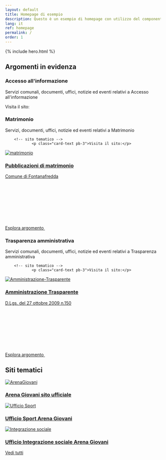 ```yaml
---
layout: default
title: Homepage di esempio
description: Questo è un esempio di homepage con utilizzo del componente "hero"
lang: it
ref: homepage
permalink: /
order: 1
---
```


{% include hero.html %}



<section id="evidenza" class="evidence-section">
            <div class="section py-5 pb-lg-80 px-lg-5 position-relative">
                
<div class="container">
        <div class="row">
        <h2 class="text-white title-xlarge mb-3">Argomenti in evidenza</h2>
    </div>
    <div>
        <div class="card-wrapper card-teaser-wrapper card-teaser-wrapper-equal card-teaser-block-3">
            
<div class="card card-teaser no-after rounded shadow-sm border border-light">
    <div class="card-body pb-5">
        <h3 class="card-title title-xlarge-card">Accesso all'informazione</h3>
        <p class="card-text">
            Servizi comunali, documenti, uffici, notizie ed eventi relativi a Accesso all'informazione        </p>
        <!-- sito tematico -->
                <p class="card-text pb-3">Visita il sito:</p>
</div>

<div class="card card-teaser no-after rounded shadow-sm border border-light">
    <div class="card-body pb-5">
        <!-- card head -->
        <!-- <div class="category-top">
            <svg class="icon">
            <use
                xlink:href="#"
            ></use>
            </svg>
        </div> -->
        <h3 class="card-title title-xlarge-card">Matrimonio</h3>
        <p class="card-text">
            Servizi, documenti, uffici, notizie ed eventi relativi a Matrimonio        </p>

        <!-- sito tematico -->
                <p class="card-text pb-3">Visita il sito:</p>
        
<a href="https://servizionline.comune.fontanafredda.pn.it/mc/mc_matri_p_ricerca.php" class="card card-teaser card-bg-dark rounded mt-0 p-3" target="_blank">
            <div class="avatar size-lg me-3">
            <img src="https://www.comune.fontanafredda.pn.it/wp-content/uploads/2024/09/matrimonio.png" title="matrimonio">        </div>
        <div class="card-body">
        <h3 class="card-title text-white sito-tematico">
            Pubblicazioni di matrimonio        </h3>
        <p class="card-text text-sans-serif text-white">
            Comune di Fontanafredda        </p>
    </div>
</a>        
        <!-- links -->
            </div>
    <a class="read-more pt-0" href="https://www.comune.fontanafredda.pn.it/argomento/matrimonio/">
        <span class="list-item-title-icon-wrapper">
            <span class="text">Esplora argomento</span>
            <svg class="icon">
                <use xlink:href="#it-arrow-right"></use>
            </svg>
        </span>
    </a>
</div>

<div class="card card-teaser no-after rounded shadow-sm border border-light">
    <div class="card-body pb-5">
        <!-- card head -->
        <!-- <div class="category-top">
            <svg class="icon">
            <use
                xlink:href="#"
            ></use>
            </svg>
        </div> -->
        <h3 class="card-title title-xlarge-card">Trasparenza amministrativa</h3>
        <p class="card-text">
            Servizi comunali, documenti, uffici, notizie ed eventi relativi a Trasparenza amministrativa        </p>

        <!-- sito tematico -->
                <p class="card-text pb-3">Visita il sito:</p>
        
<a href="https://servizionline.comune.fontanafredda.pn.it/zf/index.php/trasparenza/index/index" class="card card-teaser card-bg-blue rounded mt-0 p-3" target="_blank">
            <div class="avatar size-lg me-3">
            <img src="https://www.comune.fontanafredda.pn.it/wp-content/uploads/2024/09/Amministrazione-Trasparente.webp" title="Amministrazione-Trasparente">        </div>
        <div class="card-body">
        <h3 class="card-title text-white sito-tematico">
            Amministrazione Trasparente        </h3>
        <p class="card-text text-sans-serif text-white">
            D.Lgs. del 27 ottobre 2009 n.150        </p>
    </div>
</a>        
        <!-- links -->
            </div>
    <a class="read-more pt-0" href="https://www.comune.fontanafredda.pn.it/argomento/trasparenza-amministrativa/">
        <span class="list-item-title-icon-wrapper">
            <span class="text">Esplora argomento</span>
            <svg class="icon">
                <use xlink:href="#it-arrow-right"></use>
            </svg>
        </span>
    </a>
</div>
        </div>
    </div>
    </div>
                
<div class="container">
  <div class="row pt-5">
    <h2 class="mb-0 u-grey-light">Siti tematici</h2>
  </div>
  <div class="pt-4 pt-lg-30">
    <div class="card-wrapper card-teaser-wrapper card-teaser-wrapper-equal card-teaser-block-3">
      
<a href="https://comune.arenagiovani.it/" class="card card-teaser card-bg-blue rounded mt-0 p-3" target="_blank">
            <div class="avatar size-lg me-3">
            <img src="https://u.g.18f.it/assets/img/logo.png" title="ArenaGiovani">        </div>
        <div class="card-body">
        <h3 class="card-title text-white sito-tematico">
            Arena Giovani sito ufficiale        </h3>
    </div>
</a>
<a href="https://sport.arenagiovani.it" class="card card-teaser card-bg-warning rounded mt-0 p-3" target="_blank">
            <div class="avatar size-lg me-3">
            <img src="https://cdn.pixabay.com/photo/2017/06/08/14/27/black-2383774_960_720.png" title="Ufficio Sport">        </div>
        <div class="card-body">
        <h3 class="card-title text-white sito-tematico">
            Ufficio Sport Arena Giovani        </h3>
    </div>
</a>
<a href="https://integrazione.arenagiovani.it" class="card card-teaser card-bg-dark rounded mt-0 p-3" target="_blank">
            <div class="avatar size-lg me-3">
            <img src="https://www.pcssviluppo.com/wp-content/uploads/2024/06/Inclusione-sociale-PCS-Sviluppo-1024x1024.jpg" title="Integrazione sociale">        </div>
        <div class="card-body">
        <h3 class="card-title text-white sito-tematico">
            Ufficio Integrazione sociale Arena Giovani        </h3>
        </div>
</a>
  </div>
  </div>
  <div class="col-lg-10 col-xl-8 offset-lg-1 offset-xl-2 text-center">
      <a href="https://www.comune.fontanafredda.pn.it/siti-tematici" class="btn btn-primary mt-40">Vedi tutti</a>
  </div>
</div>
            </div>
        </section>
        
